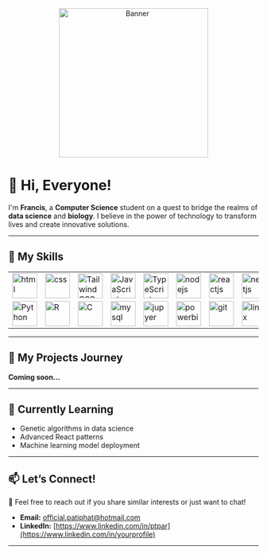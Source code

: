<div align="center">
  <img src="https://i.postimg.cc/pL95sNBg/logobanner.png" alt="Banner" width="300"/>
</div>


# 👋 Hi, Everyone! 

I'm **Francis**, a **Computer Science** student on a quest to bridge the realms of **data science** and **biology**. I believe in the power of technology to transform lives and create innovative solutions.

---

## 🎨 My Skills
<table>
  <tr>
    <td><img src="https://www.svgrepo.com/show/452228/html-5.svg" alt="html" width="50"/></td>
    <td><img src="https://www.svgrepo.com/show/452185/css-3.svg" alt="css" width="50"/></td>
    <td><img src="https://www.svgrepo.com/show/374118/tailwind.svg" alt="Tailwind CSS" width="50"/></td>
    <td><img src="https://www.svgrepo.com/show/373705/js-official.svg" alt="JavaScript" width="50"/></td>
    <td><img src="https://www.svgrepo.com/show/354478/typescript-icon.svg" alt="TypeScript" width="50"/></td>
    <td><img src="https://www.svgrepo.com/show/354118/nodejs.svg" alt="nodejs" width="50"/></td>
    <td><img src="https://www.svgrepo.com/show/452092/react.svg" alt="reactjs" width="50"/></td>
    <td><img src="https://www.svgrepo.com/show/354112/nextjs.svg" alt="nextjs" width="50"/></td>
    <td><img src="https://www.svgrepo.com/show/374167/vite.svg" alt="vitejs" width="50"/></td>
    
    
  </tr>
  
  <tr>
    <td><img src="https://www.svgrepo.com/show/452091/python.svg" alt="Python" width="50"/></td>
    <td><img src="https://upload.wikimedia.org/wikipedia/commons/1/1b/R_logo.svg" alt="R" width="50"/></td>
    <td><img src="https://www.svgrepo.com/show/373482/c.svg" alt="C" width="50"/></td>
    <td><img src="https://www.svgrepo.com/show/303251/mysql-logo.svg" alt="mysql" width="50"/></td>
    <td><img src="https://www.svgrepo.com/show/353949/jupyter.svg" alt="jupyer" width="50"/></td>
    <td><img src="https://upload.wikimedia.org/wikipedia/commons/c/cf/New_Power_BI_Logo.svg" alt="powerbi" width="50"/></td>
    <td><img src="https://www.svgrepo.com/show/452210/git.svg" alt="git" width="50"/></td>
    <td><img src="https://www.svgrepo.com/show/448236/linux.svg" alt="linux" width="50"/></td>
    <td><img src="https://www.svgrepo.com/show/374171/vscode.svg" alt="vscode" width="50"/></td>

  </tr>

</table>

---

## 🚀 My Projects Journey

**Coming soon...**


---

## 🌱 Currently Learning
- Genetic algorithms in data science
- Advanced React patterns
- Machine learning model deployment

---

## 📫 Let’s Connect!
💌 Feel free to reach out if you share similar interests or just want to chat!

- **Email:** [official.patiphat@hotmail.com](mailto:official.patiphat@hotmail.com)
- **LinkedIn:** [https://www.linkedin.com/in/ptpar](https://www.linkedin.com/in/yourprofile)

---
